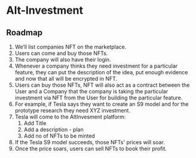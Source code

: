 # Alt-Investment

## Roadmap

1. We’ll list companies NFT on the marketplace. 
2. Users can come and buy those NFTs.
3. The company will also have their login.
4. Whenever a company thinks they need investment for a particular feature, they can put the description of the idea, put enough evidence and now that all will be encrypted in NFT.
5. Users can buy those NFTs, NFT will also act as a contract between the User and a Company that the company is taking the particular investment via NFT from the User for building the particular feature.
6. For example, if Tesla says they want to create an S9 model and for the prototype research they need XYZ investment.
7. Tesla will come to the AltInvesment platform:
    1. Add Title
    2. Add a description - plan
    3. Add no of NFTs to be minted
8. If the Tesla S9 model succeeds, those NFTs' prices will soar.
9. Once the price soars, users can sell NFTs to book their profit.
